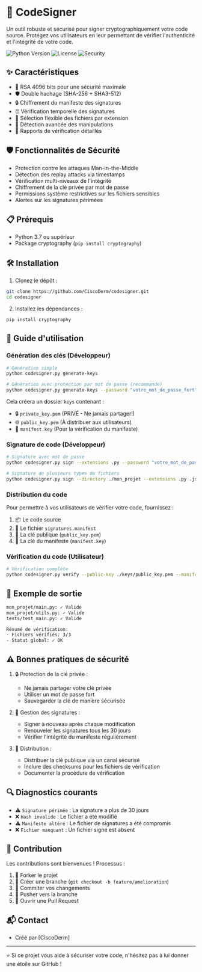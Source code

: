 # 🔐 CodeSigner

Un outil robuste et sécurisé pour signer cryptographiquement votre code source. Protégez vos utilisateurs en leur permettant de vérifier l'authenticité et l'intégrité de votre code.

![Python Version](https://img.shields.io/badge/python-3.7+-blue.svg)
![License](https://img.shields.io/badge/license-MIT-green.svg)
![Security](https://img.shields.io/badge/security-RSA%204096-red.svg)

## ✨ Caractéristiques

- 🔑 RSA 4096 bits pour une sécurité maximale
- 🛡️ Double hachage (SHA-256 + SHA3-512)
- 🔒 Chiffrement du manifeste des signatures
- ⏰ Vérification temporelle des signatures
- 🎯 Sélection flexible des fichiers par extension
- 🚨 Détection avancée des manipulations
- 📝 Rapports de vérification détaillés

## 🛡️ Fonctionnalités de Sécurité

- Protection contre les attaques Man-in-the-Middle
- Détection des replay attacks via timestamps
- Vérification multi-niveaux de l'intégrité
- Chiffrement de la clé privée par mot de passe
- Permissions système restrictives sur les fichiers sensibles
- Alertes sur les signatures périmées

## 📋 Prérequis

- Python 3.7 ou supérieur
- Package cryptography (`pip install cryptography`)

## 🛠️ Installation

1. Clonez le dépôt :
```bash
git clone https://github.com/CiscoDerm/codesigner.git
cd codesigner
```

2. Installez les dépendances :
```bash
pip install cryptography
```

## 📖 Guide d'utilisation

### Génération des clés (Développeur)

```bash
# Génération simple
python codesigner.py generate-keys

# Génération avec protection par mot de passe (recommandé)
python codesigner.py generate-keys --password "votre_mot_de_passe_fort"
```

Cela créera un dossier `keys` contenant :
- 🔒 `private_key.pem` (PRIVÉ - Ne jamais partager!)
- 🌐 `public_key.pem` (À distribuer aux utilisateurs)
- 🔑 `manifest.key` (Pour la vérification du manifeste)

### Signature de code (Développeur)

```bash
# Signature avec mot de passe
python codesigner.py sign --extensions .py --password "votre_mot_de_passe"

# Signature de plusieurs types de fichiers
python codesigner.py sign --directory ./mon_projet --extensions .py .js .css
```

### Distribution du code

Pour permettre à vos utilisateurs de vérifier votre code, fournissez :
1. 📦 Le code source
2. 📄 Le fichier `signatures.manifest`
3. 🔑 La clé publique (`public_key.pem`)
4. 🔐 La clé du manifeste (`manifest.key`)

### Vérification du code (Utilisateur)

```bash
# Vérification complète
python codesigner.py verify --public-key ./keys/public_key.pem --manifest-key ./keys/manifest.key
```

## 🎯 Exemple de sortie

```bash
mon_projet/main.py: ✓ Valide
mon_projet/utils.py: ✓ Valide
tests/test_main.py: ✓ Valide

Résumé de vérification:
- Fichiers vérifiés: 3/3
- Statut global: ✓ OK
```

## ⚠️ Bonnes pratiques de sécurité

1. 🔒 Protection de la clé privée :
   - Ne jamais partager votre clé privée
   - Utiliser un mot de passe fort
   - Sauvegarder la clé de manière sécurisée

2. 🔄 Gestion des signatures :
   - Signer à nouveau après chaque modification
   - Renouveler les signatures tous les 30 jours
   - Vérifier l'intégrité du manifeste régulièrement

3. 📢 Distribution :
   - Distribuer la clé publique via un canal sécurisé
   - Inclure des checksums pour les fichiers de vérification
   - Documenter la procédure de vérification

## 🔍 Diagnostics courants

- ⚠️ `Signature périmée` : La signature a plus de 30 jours
- ❌ `Hash invalide` : Le fichier a été modifié
- ⚠️ `Manifeste altéré` : Le fichier de signatures a été compromis
- ❌ `Fichier manquant` : Un fichier signé est absent

## 🤝 Contribution

Les contributions sont bienvenues ! Processus :

1. 🍴 Forker le projet
2. 🔨 Créer une branche (`git checkout -b feature/amelioration`)
3. 📝 Commiter vos changements
4. 🚀 Pusher vers la branche
5. 🎉 Ouvrir une Pull Request

## 📬 Contact

- Créé par [CiscoDerm]

---

⭐️ Si ce projet vous aide à sécuriser votre code, n'hésitez pas à lui donner une étoile sur GitHub !
